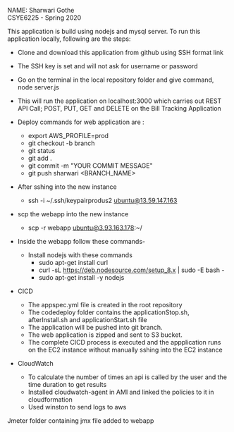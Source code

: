 NAME: Sharwari Gothe<BR>
CSYE6225 - Spring 2020

This application is build using nodejs and mysql server. To run this application locally, following are the steps:
- Clone and download this application from github using SSH format link
- The SSH key is set and will not ask for username or password
- Go on the terminal in the local repository folder and give command, node server.js
- This will run the application on localhost:3000 which carries out REST API Call; POST, PUT, GET and DELETE on the Bill Tracking Application
- Deploy commands for web application are : 
    - export AWS_PROFILE=prod
    - git checkout -b branch
    - git status
    - git add .
    - git commit -m "YOUR COMMIT MESSAGE"
    - git push sharwari <BRANCH_NAME>


- After sshing into the new instance
    -  ssh -i ~/.ssh/keypairprodus2 ubuntu@13.59.147.163

- scp the webapp into the new instance
    - scp -r webapp ubuntu@3.93.163.178:~/

- Inside the webapp follow these commands-
    - Install nodejs with these commands
        - sudo apt-get install curl
        - curl -sL https://deb.nodesource.com/setup_8.x | sudo -E bash -
        - sudo apt-get install -y nodejs

- CICD
    - The appspec.yml file is created in the root repository
    - The codedeploy folder contains the applicationStop.sh, afterInstall.sh and applicationStart.sh file
    - The application will be pushed into git branch. 
    - The web application is zipped and sent to S3 bucket.
    - The complete CICD process is executed and the appplication runs on the EC2 instance without manually sshing into the EC2 instance 

- CloudWatch
    - To calculate the number of times an api is called by the user and the time duration to get results
    - Installed cloudwatch-agent in AMI and linked the policies to it in cloudformation 
    - Used winston to send logs to aws

Jmeter folder containing jmx file added to webapp